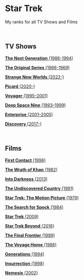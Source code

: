 # Star Trek

My ranks for all TV Shows and Films

<br>

## TV Shows

[**The Next Generation** (1986-1994)](https://www.themoviedb.org/tv/655-star-trek-the-next-generation?language=en-US)

[**The Original Series** (1966-1969)](https://www.themoviedb.org/tv/253-star-trek?language=en-US)

[**Strange New Worlds** (2022-)](https://www.themoviedb.org/tv/103516-star-trek-strange-new-worlds?language=en-US)

[**Picard** (2020-)](https://www.themoviedb.org/tv/85949-star-trek-picard?language=en-US)

[**Voyager** (1995–2001)](https://www.themoviedb.org/tv/1855-star-trek-voyager?language=en-US)

[**Deep Space Nine** (1993–1999)](https://www.themoviedb.org/tv/580-star-trek-deep-space-nine?language=en-US)

[**Enterprise** (2001–2005)](https://www.themoviedb.org/tv/314-star-trek-enterprise?language=en-US)

[**Discovery** (2017-)](https://www.themoviedb.org/tv/67198-star-trek-discovery?language=en-US)

<br>

## Films

[**First Contact** (1996)](https://www.themoviedb.org/movie/199-star-trek-first-contact?language=en-US)

[**The Wrath of Khan** (1982)](https://www.themoviedb.org/movie/154-star-trek-ii-the-wrath-of-khan?language=en-US)

[**Into Darkness** (2013)](https://www.themoviedb.org/movie/54138-star-trek-into-darkness?language=en-US)

[**The Undiscovered Country** (1991)](https://www.themoviedb.org/movie/174-star-trek-vi-the-undiscovered-country?language=en-US)

[**Star Trek: The Motion Picture** (1979)](https://www.themoviedb.org/movie/152-star-trek-the-motion-picture?language=en-US)

[**The Search for Spock** (1984)](https://www.themoviedb.org/movie/157-star-trek-iii-the-search-for-spock?language=en-US)

[**Star Trek** (2009)](https://www.themoviedb.org/movie/13475-star-trek?language=en-US)

[**Star Trek Beyond** (2016)](https://www.themoviedb.org/movie/188927-star-trek-beyond?language=en-US)

[**The Final Frontier** (1989)](https://www.themoviedb.org/movie/172-star-trek-v-the-final-frontier?language=en-US)

[**The Voyage Home** (1986)](https://www.themoviedb.org/movie/168-star-trek-iv-the-voyage-home?language=en-US)

[**Generations** (1994)](https://www.themoviedb.org/movie/193-star-trek-generations?language=en-US)

[**Insurrection** (1998)](https://www.themoviedb.org/movie/200-star-trek-insurrection?language=en-US)

[**Nemesis** (2002)](https://www.themoviedb.org/movie/201-star-trek-nemesis?language=en-US)

<br>

